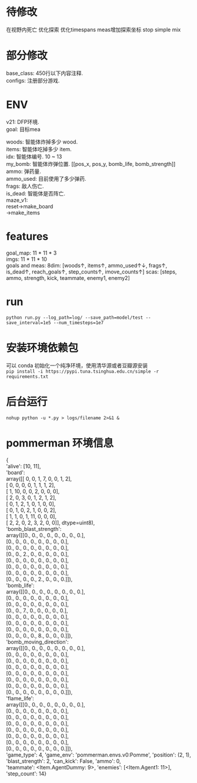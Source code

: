 # 待修改
在视野内死亡
优化探索
优化timespans
meas增加探索坐标
stop simple mix

# 部分修改
base_class: 450行以下内容注释.  
configs: 注册部分游戏.  

# ENV
v21: DFP环境.  
  goal: 目标mea

  woods: 智能体炸掉多少 wood.  
  items: 智能体吃掉多少 item.  
  idx: 智能体编号. 10 ~ 13  
  my_bomb: 智能体炸弹位置. [[pos_x, pos_y, bomb_life, bomb_strength]]  
  ammo: 弹药量.  
  ammo_used: 目前使用了多少弹药.  
  frags: 敌人伤亡.  
  is_dead: 智能体是否阵亡.  
maze_v1:  
  reset->make_board  
       ->make_items  

# features
goal_map: 11 * 11 * 3  
imgs: 11 * 11 * 10  
goals and meas: 8dim: [woods↑, items↑, ammo_used↑↓, frags↑, is_dead↑, reach_goals↑, step_counts↑, imove_counts↑]
scas: [steps, ammo, strength, kick, teammate, enemy1, enemy2]  

# run
``` python run.py --log_path=log/ --save_path=model/test --save_interval=1e5 --num_timesteps=1e7 ```

# 安装环境依赖包
可以 conda 初始化一个纯净环境，使用清华源或者豆瓣源安装   
```pip install -i https://pypi.tuna.tsinghua.edu.cn/simple -r requirements.txt```


# 后台运行
```nohup python -u *.py > logs/filename 2>&1 &```   


# pommerman 环境信息
{   
'alive': [10, 11],     
'board':    
array([[ 0,  0,  1,  7,  0,  0,  1,  2],  
       [ 0,  0,  0,  0,  1,  1,  1,  2],  
       [ 1, 10,  0,  0,  2,  0,  0,  0],  
       [ 2,  0,  3,  0,  1,  2,  1,  2],  
       [ 0,  1,  2,  1,  0,  1,  0,  0],  
       [ 0,  1,  0,  2,  1,  0,  0,  2],  
       [ 1,  1,  0,  1, 11,  0,  0,  0],  
       [ 2,  2,  0,  2,  3,  2,  0,  0]], dtype=uint8),    
'bomb_blast_strength':    
array([[0., 0., 0., 0., 0., 0., 0., 0.],   
       [0., 0., 0., 0., 0., 0., 0., 0.],   
       [0., 0., 0., 0., 0., 0., 0., 0.],   
       [0., 0., 2., 0., 0., 0., 0., 0.],   
       [0., 0., 0., 0., 0., 0., 0., 0.],   
       [0., 0., 0., 0., 0., 0., 0., 0.],   
       [0., 0., 0., 0., 0., 0., 0., 0.],   
       [0., 0., 0., 0., 2., 0., 0., 0.]]),    
'bomb_life':    
array([[0., 0., 0., 0., 0., 0., 0., 0.],   
       [0., 0., 0., 0., 0., 0., 0., 0.],   
       [0., 0., 0., 0., 0., 0., 0., 0.],   
       [0., 0., 7., 0., 0., 0., 0., 0.],   
       [0., 0., 0., 0., 0., 0., 0., 0.],   
       [0., 0., 0., 0., 0., 0., 0., 0.],   
       [0., 0., 0., 0., 0., 0., 0., 0.],   
       [0., 0., 0., 0., 8., 0., 0., 0.]]),    
'bomb_moving_direction':    
array([[0., 0., 0., 0., 0., 0., 0., 0.],   
       [0., 0., 0., 0., 0., 0., 0., 0.],   
       [0., 0., 0., 0., 0., 0., 0., 0.],   
       [0., 0., 0., 0., 0., 0., 0., 0.],   
       [0., 0., 0., 0., 0., 0., 0., 0.],   
       [0., 0., 0., 0., 0., 0., 0., 0.],   
       [0., 0., 0., 0., 0., 0., 0., 0.],   
       [0., 0., 0., 0., 0., 0., 0., 0.]]),     
'flame_life':     
array([[0., 0., 0., 0., 0., 0., 0., 0.],    
       [0., 0., 0., 0., 0., 0., 0., 0.],   
       [0., 0., 0., 0., 0., 0., 0., 0.],   
       [0., 0., 0., 0., 0., 0., 0., 0.],   
       [0., 0., 0., 0., 0., 0., 0., 0.],   
       [0., 0., 0., 0., 0., 0., 0., 0.],   
       [0., 0., 0., 0., 0., 0., 0., 0.],   
       [0., 0., 0., 0., 0., 0., 0., 0.]]),    
'game_type': 4, 'game_env': 'pommerman.envs.v0:Pomme', 'position': (2, 1),    
'blast_strength': 2, 'can_kick': False, 'ammo': 0,    
'teammate': <Item.AgentDummy: 9>, 'enemies': [<Item.Agent1: 11>], 'step_count': 14}   
